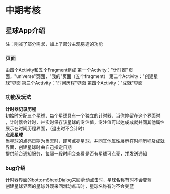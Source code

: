 # 中期考核  
## 星球App介绍  
注：削减了部分需求，加上了部分主观臆造的功能  
### 页面  
由四个Activity和五个Fragment组成
第一个Activity："计时器"页面，"universe"页面，"我的"页面（五个fragment）
第二个Activity："创建星球"界面
第三个Activity："时间历程"界面
第四个Activity："成就"界面

### 功能及玩法  
**计时器记录历程**  
初始时分配三个星球，每个星球具有一个独立的计时器，当你停留在这个界面时  
，计时器会计时，并实时保存该星球的专注值，专注值可以达成成就并同其他属性  
展示在时间历程界面，（退出时不会计时）  
**点亮星球**  
当星球的点亮日期为当天时，即可点亮星球，并同其他属性展示在时间历程及成就  
界面，创建星球时由自己指定日期  
提供前台通知服务，每隔一段时间会查看是否有星球可点亮，并发送通知  
### bug介绍  
计时器界面的bottomSheetDialog来回滑动点击时，星球名称有时不会变蓝  
创建星球界面的星球外观来回滑动点击时，星球名称有时不会变蓝
